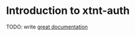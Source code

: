 # Introduction to xtnt-auth

TODO: write [great documentation](http://jacobian.org/writing/what-to-write/)

